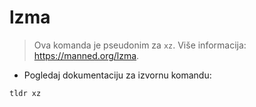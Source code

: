 # lzma

> Ova komanda je pseudonim za `xz`.
> Više informacija: <https://manned.org/lzma>.

- Pogledaj dokumentaciju za izvornu komandu:

`tldr xz`
